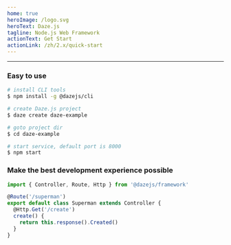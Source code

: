 ```yaml
---
home: true
heroImage: /logo.svg
heroText: Daze.js
tagline: Node.js Web Framework
actionText: Get Start
actionLink: /zh/2.x/quick-start
---
```


----

### Easy to use
```bash
# install CLI tools
$ npm install -g @dazejs/cli

# create Daze.js project
$ daze create daze-example

# goto project dir
$ cd daze-example

# start service, default port is 8000
$ npm start
```

### Make the best development experience possible
```ts
import { Controller, Route, Http } from '@dazejs/framework'

@Route('/superman')
export default class Superman extends Controller {
  @Http.Get('/create')
  create() {
    return this.response().Created()
  }
}
```